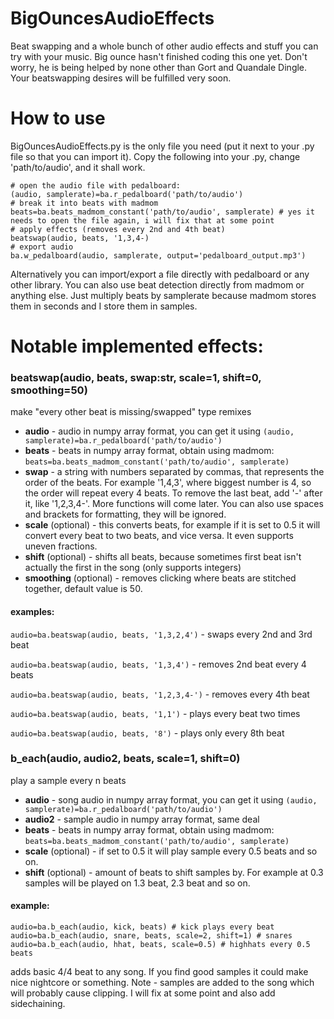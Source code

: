 # BigOuncesAudioEffects
Beat swapping and a whole bunch of other audio effects and stuff you can try with your music. Big ounce hasn't finished coding this one yet. Don't worry, he is being helped by none other than Gort and Quandale Dingle. Your beatswapping desires will be fulfilled very soon.

# How to use
BigOuncesAudioEffects.py is the only file you need (put it next to your .py file so that you can import it). Copy the following into your .py, change 'path/to/audio', and it shall work.
```import BigOuncesAudioEffects as ba
# open the audio file with pedalboard:
(audio, samplerate)=ba.r_pedalboard('path/to/audio')
# break it into beats with madmom
beats=ba.beats_madmom_constant('path/to/audio', samplerate) # yes it needs to open the file again, i will fix that at some point
# apply effects (removes every 2nd and 4th beat)
beatswap(audio, beats, '1,3,4-)
# export audio
ba.w_pedalboard(audio, samplerate, output='pedalboard_output.mp3')
```
Alternatively you can import/export a file directly with pedalboard or any other library. You can also use beat detection directly from madmom or anything else. Just multiply beats by samplerate because madmom stores them in seconds and I store them in samples.

# Notable implemented effects:
### beatswap(audio, beats, swap:str,  scale=1, shift=0, smoothing=50)
make "every other beat is missing/swapped" type remixes
- **audio** - audio in numpy array format, you can get it using `(audio, samplerate)=ba.r_pedalboard('path/to/audio')`
- **beats** - beats in numpy array format, obtain using madmom: `beats=ba.beats_madmom_constant('path/to/audio', samplerate)`
- **swap** - a string with numbers separated by commas, that represents the order of the beats. For example '1,4,3', where biggest number is 4, so the order will repeat every 4 beats. To remove the last beat, add '-' after it, like '1,2,3,4-'. More functions will come later. You can also use spaces and brackets for formatting, they will be ignored.
- **scale** (optional) - this converts beats, for example if it is set to 0.5 it will convert every beat to two beats, and vice versa. It even supports uneven fractions.
- **shift** (optional) - shifts all beats, because sometimes first beat isn't actually the first in the song (only supports integers)
- **smoothing** (optional) - removes clicking where beats are stitched together, default value is 50.
#### examples:
`audio=ba.beatswap(audio, beats, '1,3,2,4')` - swaps every 2nd and 3rd beat

`audio=ba.beatswap(audio, beats, '1,3,4')` - removes 2nd beat every 4 beats

`audio=ba.beatswap(audio, beats, '1,2,3,4-')` - removes every 4th beat

`audio=ba.beatswap(audio, beats, '1,1')` - plays every beat two times

`audio=ba.beatswap(audio, beats, '8')` - plays only every 8th beat

### b_each(audio, audio2, beats, scale=1, shift=0)
play a sample every n beats
- **audio** - song audio in numpy array format, you can get it using `(audio, samplerate)=ba.r_pedalboard('path/to/audio')`
- **audio2** - sample audio in numpy array format, same deal
- **beats** - beats in numpy array format, obtain using madmom: `beats=ba.beats_madmom_constant('path/to/audio', samplerate)`
- **scale** (optional) - if set to 0.5 it will play sample every 0.5 beats and so on.
- **shift** (optional) - amount of beats to shift samples by. For example at 0.3 samples will be played on 1.3 beat, 2.3 beat and so on.
#### example:
```
audio=ba.b_each(audio, kick, beats) # kick plays every beat
audio=ba.b_each(audio, snare, beats, scale=2, shift=1) # snares 
audio=ba.b_each(audio, hhat, beats, scale=0.5) # highhats every 0.5 beats
```
adds basic 4/4 beat to any song. If you find good samples it could make nice nightcore or something.
Note - samples are added to the song which will probably cause clipping. I will fix at some point and also add sidechaining.
